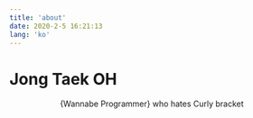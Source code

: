 ```yaml
---
title: 'about'
date: 2020-2-5 16:21:13
lang: 'ko'
---
```


# Jong Taek OH

<div align="center">

{Wannabe Programmer} who hates Curly bracket

</div>
